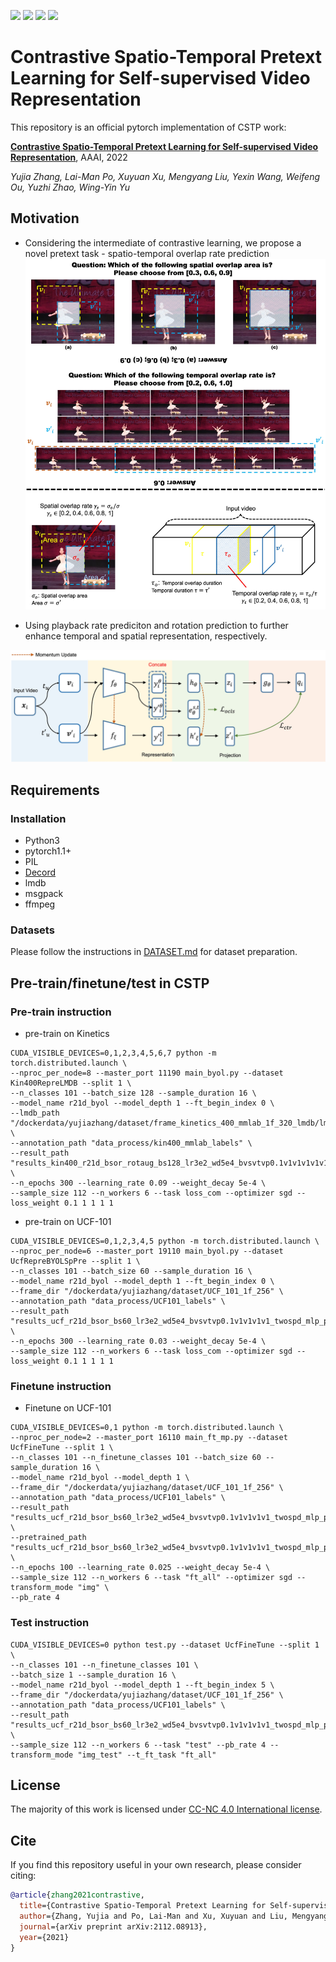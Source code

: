 ![](https://img.shields.io/badge/-self--supervised--learning-brightgreen)
![](https://img.shields.io/badge/-contrastive%20learning-lightgrey)
![](https://img.shields.io/badge/-action%20recognition-yellowgreen)
![](https://img.shields.io/badge/-pytorch-red)

# Contrastive Spatio-Temporal Pretext Learning for Self-supervised Video Representation

This repository is an official pytorch implementation of CSTP work:

**[Contrastive Spatio-Temporal Pretext Learning for Self-supervised Video Representation](https://arxiv.org/abs/2112.08913)**, AAAI, 2022

*Yujia Zhang, Lai-Man Po, Xuyuan Xu, Mengyang Liu, Yexin Wang, Weifeng Ou, Yuzhi Zhao, Wing-Yin Yu*

## Motivation
- Considering the intermediate of contrastive learning, we propose a novel pretext task - spatio-temporal overlap rate prediction
![](figures/demo1.jpg)

- Using playback rate prediciton and rotation prediction to further enhance temporal and spatial representation, respectively.

![](figures/demo2.jpg)

## Requirements

### Installation
- Python3
- pytorch1.1+
- PIL
- [Decord](https://github.com/dmlc/decord)
- lmdb
- msgpack
- ffmpeg


### Datasets
Please follow the instructions in [DATASET.md](data_process/DATASET.md) for dataset preparation.

## Pre-train/finetune/test in CSTP
### Pre-train instruction
- pre-train on Kinetics
```
CUDA_VISIBLE_DEVICES=0,1,2,3,4,5,6,7 python -m torch.distributed.launch \
--nproc_per_node=8 --master_port 11190 main_byol.py --dataset Kin400RepreLMDB --split 1 \
--n_classes 101 --batch_size 128 --sample_duration 16 \
--model_name r21d_byol --model_depth 1 --ft_begin_index 0 \
--lmdb_path "/dockerdata/yujiazhang/dataset/frame_kinetics_400_mmlab_1f_320_lmdb/lmdb_kin400.lmdb" \
--annotation_path "data_process/kin400_mmlab_labels" \
--result_path "results_kin400_r21d_bsor_rotaug_bs128_lr3e2_wd5e4_bvsvtvp0.1v1v1v1v1v1_mlp_proj_epoch300" \
--n_epochs 300 --learning_rate 0.09 --weight_decay 5e-4 \
--sample_size 112 --n_workers 6 --task loss_com --optimizer sgd --loss_weight 0.1 1 1 1 1
```

- pre-train on UCF-101
```
CUDA_VISIBLE_DEVICES=0,1,2,3,4,5 python -m torch.distributed.launch \
--nproc_per_node=6 --master_port 19110 main_byol.py --dataset UcfRepreBYOLSpPre --split 1 \
--n_classes 101 --batch_size 60 --sample_duration 16 \
--model_name r21d_byol --model_depth 1 --ft_begin_index 0 \
--frame_dir "/dockerdata/yujiazhang/dataset/UCF_101_1f_256" \
--annotation_path "data_process/UCF101_labels" \
--result_path "results_ucf_r21d_bsor_bs60_lr3e2_wd5e4_bvsvtvp0.1v1v1v1v1_twospd_mlp_proj" \
--n_epochs 300 --learning_rate 0.03 --weight_decay 5e-4 \
--sample_size 112 --n_workers 6 --task loss_com --optimizer sgd --loss_weight 0.1 1 1 1 1
```

### Finetune instruction
- Finetune on UCF-101
```
CUDA_VISIBLE_DEVICES=0,1 python -m torch.distributed.launch \
--nproc_per_node=2 --master_port 16110 main_ft_mp.py --dataset UcfFineTune --split 1 \
--n_classes 101 --n_finetune_classes 101 --batch_size 60 --sample_duration 16 \
--model_name r21d_byol --model_depth 1 \
--frame_dir "/dockerdata/yujiazhang/dataset/UCF_101_1f_256" \
--annotation_path "data_process/UCF101_labels" \
--result_path "results_ucf_r21d_bsor_bs60_lr3e2_wd5e4_bvsvtvp0.1v1v1v1v1_twospd_mlp_proj" \
--pretrained_path "results_ucf_r21d_bsor_bs60_lr3e2_wd5e4_bvsvtvp0.1v1v1v1v1_twospd_mlp_proj/UcfRepreBYOLSpPre/loss_com/save_300.pth" \
--n_epochs 100 --learning_rate 0.025 --weight_decay 5e-4 \
--sample_size 112 --n_workers 6 --task "ft_all" --optimizer sgd --transform_mode "img" \
--pb_rate 4
```

### Test instruction
```
CUDA_VISIBLE_DEVICES=0 python test.py --dataset UcfFineTune --split 1 \
--n_classes 101 --n_finetune_classes 101 \
--batch_size 1 --sample_duration 16 \
--model_name r21d_byol --model_depth 1 --ft_begin_index 5 \
--frame_dir "/dockerdata/yujiazhang/dataset/UCF_101_1f_256" \
--annotation_path "data_process/UCF101_labels" \
--result_path "results_ucf_r21d_bsor_bs60_lr3e2_wd5e4_bvsvtvp0.1v1v1v1v1_twospd_mlp_proj" \
--sample_size 112 --n_workers 6 --task "test" --pb_rate 4 --transform_mode "img_test" --t_ft_task "ft_all"
```

## License

The majority of this work is licensed under [CC-NC 4.0 International license](LICENSE).


## Cite

If you find this repository useful in your own research, please consider citing:

```BibTeX
@article{zhang2021contrastive,
  title={Contrastive Spatio-Temporal Pretext Learning for Self-supervised Video Representation},
  author={Zhang, Yujia and Po, Lai-Man and Xu, Xuyuan and Liu, Mengyang and Wang, Yexin and Ou, Weifeng and Zhao, Yuzhi and Yu, Wing-Yin},
  journal={arXiv preprint arXiv:2112.08913},
  year={2021}
}
```
